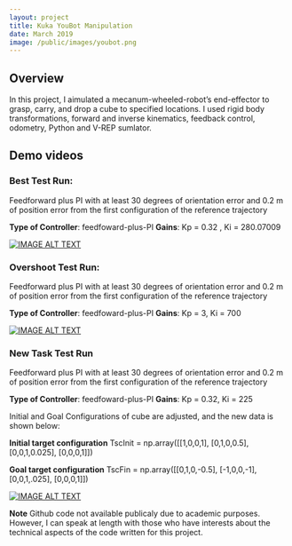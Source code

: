 ```yaml
---
layout: project
title: Kuka YouBot Manipulation
date: March 2019
image: /public/images/youbot.png
---
```


## Overview
In this project, I aimulated a mecanum-wheeled-robot’s end-effector to grasp, carry, and drop a cube to specified locations. I used rigid body transformations, forward and inverse kinematics, feedback control, odometry, Python and V-REP sumlator. 


## Demo videos

### Best Test Run:

Feedforward plus PI with at least 30 degrees of orientation error and
0.2 m of position error from the first configuration of the reference
trajectory

**Type of Controller**: feedfoward-plus-PI
**Gains**: Kp = 0.32 , Ki = 280.07009

[![IMAGE ALT TEXT](http://img.youtube.com/vi/DXQIR7oyLqs/0.jpg)](http://www.youtube.com/watch?DXQIR7oyLqs "Best case")


### Overshoot Test Run:
Feedforward plus PI with at least 30 degrees of orientation error and
0.2 m of position error from the first configuration of the reference
trajectory

**Type of Controller**: feedfoward-plus-PI
**Gains**: Kp = 3, Ki = 700

[![IMAGE ALT TEXT](http://img.youtube.com/vi/SJRg97WYugo/0.jpg)](http://www.youtube.com/watch?v=SJRg97WYugo "Overshoot Case") 

### New Task Test Run

Feedforward plus PI with at least 30 degrees of orientation error and
0.2 m of position error from the first configuration of the reference
trajectory

**Type of Controller**: feedfoward-plus-PI
**Gains**: Kp = 0.32, Ki = 225

Initial and Goal Configurations of cube are adjusted, and the new data is shown below:

**Initial target configuration**
TscInit = np.array([[1,0,0,1],
                    [0,1,0,0.5],
                    [0,0,1,0.025],
                    [0,0,0,1]])

**Goal target configuration**
TscFin = np.array([[0,1,0,-0.5],
                    [-1,0,0,-1],
                    [0,0,1,.025],
                    [0,0,0,1]])
           
[![IMAGE ALT TEXT](http://img.youtube.com/vi/FwEzuXzw9Dg/0.jpg)](http://www.youtube.com/watch?v=p3Trt9g9HSE "New Task") 

**Note**
Github code not available publicaly due to academic purposes. However, I can speak at length with those who have interests about the technical aspects of the code written for this project. 